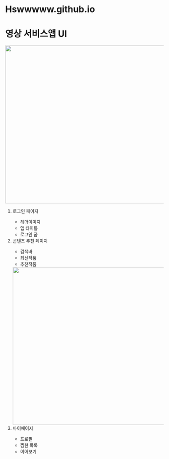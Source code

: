 # Hswwwww.github.io
<h1> 영상 서비스앱 UI </h1>

<img src="https://cdn.dribbble.com/users/2289984/screenshots/14379133/media/63d76dddda9607c65a0b4b75883b88f6.png?compress=1&resize=400x300"
width="1000" height="500"
/>

<ol> 
<li> 로그인 페이지 </li>

<ul>
  <li> 헤더이미지 </li>
  <li> 앱 타이틀 </li>
  <li> 로그인 폼 </li>
  
</ul>

<li> 콘텐츠 추천 페이지 </li>
<ul>
  <li> 검색바 </li>
  <li> 최신작품 </li>
  <li> 추천작품 </li>
   </ul>

<img src="https://yozm.wishket.com/media/news/791/8.png" width="1000" height="500"/>
<li> 마이페이지 </li>
<ul>
  <li> 프로필 </li>
  <li> 찜한 목록 </li>
  <li> 이어보기 </li>
   </ul>
 </ol>


